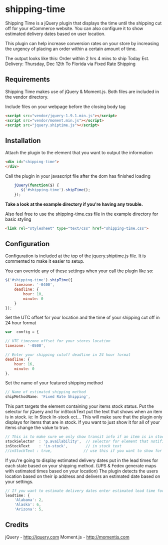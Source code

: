shipping-time
=============

Shipping Time is a jQuery plugin that displays the time until the shipping cut off for your eCommerce website. You can also configure it to show estimated delivery dates based on user location.

This plugin can help increase conversion rates on your store by increasing the urgency of placing an order within a certain amount of time.

The output looks like this: 
Order within 2 hrs 4 mins to ship Today
Est. Delivery: Thursday, Dec 12th
To Florida via Fixed Rate Shipping

## Requirements 
Shipping Time makes use of jQuery & Moment.js. Both files are included in the vendor directory. 

Include files on your webpage before the closing body tag
```html
<script src="vendor/jquery-1.9.1.min.js"></script>
<script src="vendor/moment.min.js"></script>
<script src="jquery.shiptime.js"></script>
```

## Installation 
Attach the plugin to the element that you want to output the information
```html <!-- an html element !-->
<div id="shipping-time">
</div>
```

Call the plugin in your javascript file after the dom has finished loading
```javascript 
    jQuery(function($) {
       $('#shipping-time').shipTime();
    });
```

**Take a look at the example directory if you're having any trouble.** 


Also feel free to use the shipping-time.css file in the example directory for basic styling
```html
<link rel="stylesheet" type="text/css" href="shipping-time.css">
```

## Configuration 
Configuration is included at the top of the jquery.shiptime.js file. It is commented to make it easier to setup. 

You can override any of these settings when your call the plugin like so:
```javascript
$('#shipping-time').shipTime({
    timezone: '-0400',
    deadline: {
        hour: 10,
        minute: 0
    }
});
```

Set the UTC offset for your location and the time of your shipping cut off in 24 hour format
```javascript
var  config = {

// UTC timezone offset for your stores location
timezone: '-0500',

// Enter your shipping cutoff deadline in 24 hour format
deadline: {
    hour: 16,
    minute: 0
},
```


Set the name of your featured shipping method 
```javascript
// Name of estimated shipping method
shipMethodName: 'Fixed Rate Shipping',
```

This part targets the element containing your items stock status. Put the selector for jQuery and for inStockText put the text that shows when an item is in stock. ie: In Stock In-stock ect... This will make sure that the plugin only displays for items that are in stock. If you want to just show it for all of your items change the value to true.
```javascript
// This is to make sure we only show transit info if an item is in stock!
stockSelector  : 'p.availability',  // selector for element that notifies stock status
inStockText    : 'in-stock',        // in stock text  
//inStockText : true,              // use this if you want to show for all items
```

If you're going to display estimated delivery dates put in the lead times for each state based on your shipping method. (UPS & Fedex generate maps with estimated times based on your location) The plugin detects the users location based on their ip address and delivers an estimated date based on your settings.
```javascript
// If you want to estimate delivery dates enter estimated lead time for each state in days
leadtime: {
    'Alabama': 2,
    'Alaska': 6,
    'Arizona': 5,
```

## Credits
jQuery - http://jquery.com
Moment.js - http://momentjs.com
